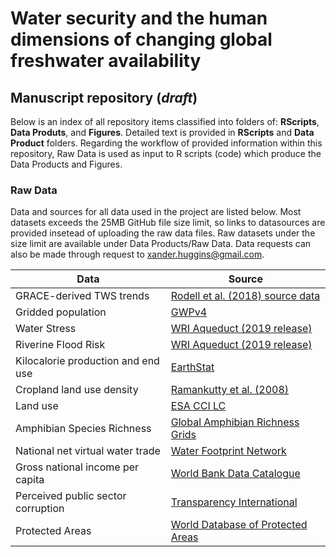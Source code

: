 # Water security and the human dimensions of changing global freshwater availability
## Manuscript repository (*draft*)
Below is an index of all repository items classified into folders of: **RScripts**, **Data Produts**, and **Figures**. Detailed text is provided in **RScripts** and **Data Product** folders. Regarding the workflow of provided information within this repository, Raw Data is used as input to R scripts (code) which produce the Data Products and Figures.

### Raw Data
Data and sources for all data used in the project are listed below. Most datasets exceeds the 25MB GitHub file size limit, so links to datasources are provided insetead of uploading the raw data files. Raw datasets under the size limit are available under Data Products/Raw Data. Data requests can also be made through request to xander.huggins@gmail.com.

Data | Source
------------ | -------------
GRACE-derived TWS trends | [Rodell et al. (2018) source data](https://www.nature.com/articles/s41586-018-0123-1)
Gridded population |  [GWPv4](https://sedac.ciesin.columbia.edu/data/collection/gpw-v4)
Water Stress | [WRI Aqueduct (2019 release)](https://www.wri.org/aqueduct)
Riverine Flood Risk | [WRI Aqueduct (2019 release)](https://www.wri.org/aqueduct)
Kilocalorie production and end use | [EarthStat](http://www.earthstat.org/crop-allocation-food-feed-nonfood/)
Cropland land use density | [Ramankutty et al. (2008)](http://www.earthstat.org/cropland-pasture-area-2000/)
Land use | [ESA CCI LC](https://www.esa-landcover-cci.org/)
Amphibian Species Richness | [Global Amphibian Richness Grids](https://sedac.ciesin.columbia.edu/data/set/species-global-amphibian-richness-2015)
National net virtual water trade | [Water Footprint Network](https://waterfootprint.org/en/resources/waterstat/international-virtual-water-flow-statistics/)
Gross national income per capita | [World Bank Data Catalogue](https://databank.worldbank.org/data/download/GNIPC.pdf)
Perceived public sector corruption | [Transparency International](https://www.transparency.org/cpi2018)
Protected Areas | [World Database of Protected Areas](https://www.protectedplanet.net/)
